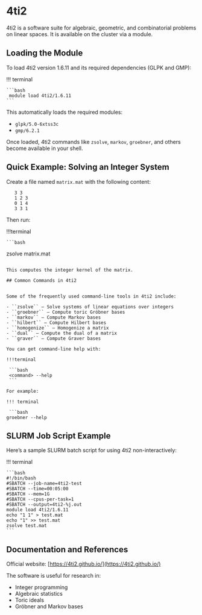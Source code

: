# 4ti2 


4ti2 is a software suite for algebraic, geometric, and combinatorial problems on linear spaces. It is available on the cluster via a module.

## Loading the Module


To load 4ti2 version 1.6.11 and its required dependencies (GLPK and GMP):

!!! terminal

    ```bash
     module load 4ti2/1.6.11
    ```

This automatically loads the required modules:

- `glpk/5.0-6xtss3c`
- `gmp/6.2.1`

Once loaded, 4ti2 commands like `zsolve`, `markov`, `groebner`, and others become available in your shell.

## Quick Example: Solving an Integer System


Create a file named `matrix.mat` with the following content:

```text
   3 3
   1 2 3
   0 1 4
   3 3 1
```

Then run:

!!!terminal

    ```bash
   zsolve matrix.mat
   ```

This computes the integer kernel of the matrix.

## Common Commands in 4ti2


Some of the frequently used command-line tools in 4ti2 include:

- ``zsolve`` – Solve systems of linear equations over integers
- ``groebner`` – Compute toric Gröbner bases
- ``markov`` – Compute Markov bases
- ``hilbert`` – Compute Hilbert bases
- ``homogenize`` – Homogenize a matrix
- ``dual`` – Compute the dual of a matrix
- ``graver`` – Compute Graver bases

You can get command-line help with:

!!!terminal 

    ```bash
    <command> --help
    ```

For example:

!!! terminal

    ```bash
   groebner --help
   ```

## SLURM Job Script Example


Here’s a sample SLURM batch script for using 4ti2 non-interactively:

!!! terminal 

    ```bash
    #!/bin/bash
    #SBATCH --job-name=4ti2-test
    #SBATCH --time=00:05:00
    #SBATCH --mem=1G
    #SBATCH --cpus-per-task=1
    #SBATCH --output=4ti2-%j.out
    module load 4ti2/1.6.11
    echo "1 1" > test.mat
    echo "1" >> test.mat
    zsolve test.mat
    ```

## Documentation and References


Official website: [https://4ti2.github.io/](https://4ti2.github.io/)

The software is useful for research in:

- Integer programming
- Algebraic statistics
- Toric ideals
- Gröbner and Markov bases

